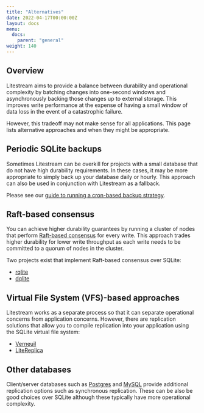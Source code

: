 ```yaml
---
title: "Alternatives"
date: 2022-04-17T00:00:00Z
layout: docs
menu:
  docs:
    parent: "general"
weight: 140
---
```


## Overview

Litestream aims to provide a balance between durability and operational
complexity by batching changes into one-second windows and asynchronously
backing those changes up to external storage. This improves write performance
at the expense of having a small window of data loss in the event of a
catastrophic failure.

However, this tradeoff may not make sense for all applications. This page lists
alternative approaches and when they might be appropriate.


## Periodic SQLite backups

Sometimes Litestream can be overkill for projects with a small database that do
not have high durability requirements. In these cases, it may be more
appropriate to simply back up your database daily or hourly. This approach can
also be used in conjunction with Litestream as a fallback. 

Please see our [guide to running a cron-based backup strategy](/alternatives/cron).


## Raft-based consensus

You can achieve higher durability guarantees by running a cluster of nodes that
perform [Raft-based consensus](https://raft.github.io/) for every write. This
approach trades higher durability for lower write throughput as each write needs
to be committed to a quorum of nodes in the cluster.

Two projects exist that implement Raft-based consensus over SQLite:

- [rqlite](https://github.com/rqlite/rqlite)
- [dqlite](https://dqlite.io/)


## Virtual File System (VFS)-based approaches

Litestream works as a separate process so that it can separate operational
concerns from application concerns. However, there are replication solutions
that allow you to compile replication into your application using the SQLite
virtual file system:

- [Verneuil](https://github.com/backtrace-labs/verneuil)
- [LiteReplica](http://litereplica.io/)


## Other databases

Client/server databases such as [Postgres](https://www.postgresql.org/) and
[MySQL](https://www.mysql.com/) provide additional replication options such
as synchronous replication. These can be also be good choices over SQLite
although these typically have more operational complexity.


